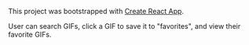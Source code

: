 This project was bootstrapped with [Create React App](https://github.com/facebook/create-react-app).

User can search GIFs, click a GIF to save it to "favorites", and view their favorite GIFs.